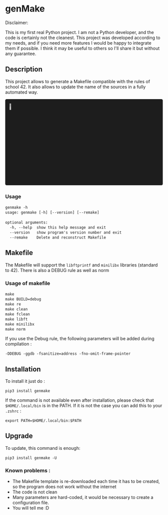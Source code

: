 # genMake

Disclaimer:

This is my first real Python project. I am not a Python developer, and the code is certainly not the cleanest. This project was developed according to my needs, and if you need more features I would be happy to integrate them if possible. I think it may be useful to others so I'll share it but without any guarantee.

## Description

This project allows to generate a Makefile compatible with the rules of school 42. It also allows to update the name of the sources in a fully automated way.

![genmake](assets/genmake.gif)


### Usage
```
genmake -h
usage: genmake [-h] [--version] [--remake]

optional arguments:
  -h, --help  show this help message and exit
  --version   show program's version number and exit
  --remake    Delete and reconstruct Makefile
```

## Makefile
The Makefile will support the `libftprintf` and `minilibx` libraries (standard to 42). There is also a DEBUG rule as well as norm

### Usage of makefile
```
make
make BUILD=debug
make re
make clean
make fclean
make libft
make minilibx
make norm
```

If you use the Debug rule, the following parameters will be added during compilation :
```
-DDEBUG -ggdb -fsanitize=address -fno-omit-frame-pointer
```

## Installation
To install it just do :
```
pip3 install genmake
```

If the command is not available even after installation, please check that `$HOME/.local/bin` is in the PATH. If it is not the case you can add this to your `.zshrc` :
```
export PATH=$HOME/.local/bin:$PATH
```

## Upgrade
To update, this command is enough:
```
pip3 install genmake -U
```

### Known problems :
- The Makefile template is re-downloaded each time it has to be created, so the program does not work without the internet
- The code is not clean
- Many parameters are hard-coded, it would be necessary to create a configuration file.
- You will tell me :D
